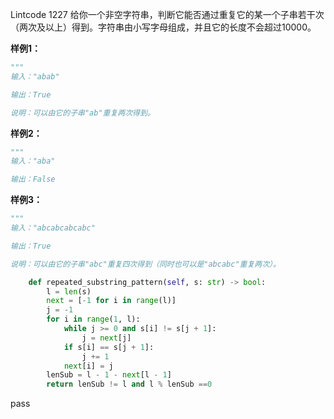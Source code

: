 Lintcode 1227
给你一个非空字符串，判断它能否通过重复它的某一个子串若干次（两次及以上）得到。字符串由小写字母组成，并且它的长度不会超过10000。

**样例1：**
```python
"""
输入："abab"

输出：True

说明：可以由它的子串"ab"重复两次得到。
```
**样例2：**
```python
"""
输入："aba"

输出：False
```
**样例3：**
```python
"""
输入："abcabcabcabc"

输出：True

说明：可以由它的子串"abc"重复四次得到（同时也可以是"abcabc"重复两次）。
```


```python
    def repeated_substring_pattern(self, s: str) -> bool:
        l = len(s)
        next = [-1 for i in range(l)]
        j = -1
        for i in range(1, l):
            while j >= 0 and s[i] != s[j + 1]:
                j = next[j]
            if s[i] == s[j + 1]:
                j += 1
            next[i] = j
        lenSub = l - 1 - next[l - 1]
        return lenSub != l and l % lenSub ==0
```
pass